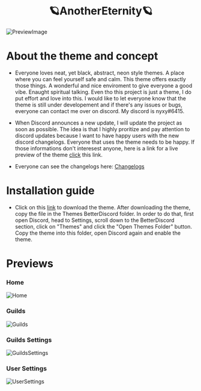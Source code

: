 <div align="center"> 

# 🪐AnotherEternity🪐

</div>

![PreviewImage](https://raw.githubusercontent.com/xy-nyxy/AnotherEternity/main/preview/Another%20Eternity%20Logo.png)

# About the theme and concept
- Everyone loves neat, yet black, abstract, neon style themes. A place where you can feel yourself safe and calm. This theme offers exactly those things. A wonderful and nice enviroment to give everyone a good vibe. 
Enaught spiritual talking. Even tho this project is just a theme, I do put effort and love into this. I would like to let everyone know that the theme is still under developement and if there's any issues or bugs, everyone can contact me over on discord. My discord is nyxy#6415.

- When Discord announces a new update, I will update the project as soon as possible. The idea is that I highly proritize and pay attention to discord updates because I want to have happy users with the new discord changelogs. Everyone that uses the theme needs to be happy.
If those informations don't interesest anyone, here is a link for a live preview of the theme [click](https://gibbu.github.io/ThemePreview/?file=https://xy-nyxy.github.io/AnotherEternity/source.css) this link. 
- Everyone can see the changelogs here: [Changelogs](https://github.com/xy-nyxy/AnotherEternity/blob/main/changelogs.md)

# Installation guide
- Click on this [link](https://downgit.github.io/#/home?url=https:%2F%2Fgithub.com%2Fxy-nyxy%2FAnotherEternity%2Fblob%2Fmain%2FAnotherEternity.theme.css) to download the theme. After downloading the theme, copy the file in the Themes BetterDiscord folder. In order to do that, first open Discord, head to Settings, scroll down to the BetterDiscord section, click on "Themes" and click the "Open Themes Folder" button. Copy the theme into this folder, open Discord again and enable the theme.

# Previews

### Home
![Home](https://raw.githubusercontent.com/xy-nyxy/AnotherEternity/main/preview/Preview%20Home.png)
### Guilds
![Guilds](https://raw.githubusercontent.com/xy-nyxy/AnotherEternity/main/preview/Preview%20Guilds.png)
### Guilds Settings
![GuildsSettings](https://raw.githubusercontent.com/xy-nyxy/AnotherEternity/main/preview/Preview%20Guild%20Settings.png)
### User Settings
![UserSettings](https://raw.githubusercontent.com/xy-nyxy/AnotherEternity/main/preview/Preview%20User%20Settings.png)
